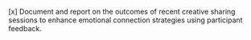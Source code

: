 [x] Document and report on the outcomes of recent creative sharing sessions to enhance emotional connection strategies using participant feedback.